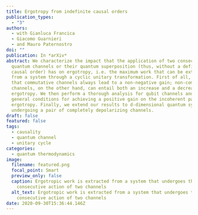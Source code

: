 ```yaml
---
title: Ergotropy from indefinite causal orders
publication_types:
  - "3"
authors:
  - with Gianluca Francica
  - Giacomo Guarnieri
  - and Mauro Paternostro
doi: ""
publication: In *arXiv*
abstract: We characterize the impact that the application of two consecutive
  quantum channels or their quantum superposition (thus, without a definite
  causal order) has on ergotropy, i.e. the maximum work that can be extracted
  from a system through a cyclic unitary transformation. First of all, we show
  that commutative channels always lead to a non-negative gain; non-commutative
  channels, on the other hand, can entail both an increase and a decrease in
  ergotropy. We then perform a thorough analysis for qubit channels and provide
  general conditions for achieving a positive gain on the incoherent part of
  ergotropy. Finally, we extend our results to d-dimensional quantum systems
  undergoing a pair of completely depolarizing channels.
draft: false
featured: false
tags:
  - causality
  - quantum channel
  - unitary cycle
categories:
  - quantum thermodynamics
image:
  filename: featured.png
  focal_point: Smart
  preview_only: false
  caption: Ergotropic work is extracted from a system that undergoes the
    consecutive action of two channels
  alt_text: Ergotropic work is extracted from a system that undergoes the
    consecutive action of two channels
date: 2020-09-30T15:36:44.146Z
---
```

